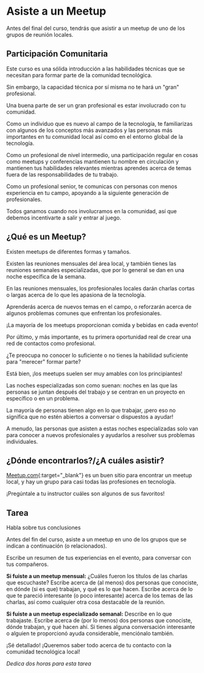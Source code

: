 ﻿# Asiste a un Meetup

Antes del final del curso, tendrás que asistir a un meetup de uno de los grupos de reunión locales. 

## Participación Comunitaria

Este curso es una sólida introducción a las habilidades técnicas que se necesitan para formar parte de la comunidad tecnológica.

Sin embargo, la capacidad técnica por sí misma no te hará un "gran" profesional.

Una buena parte de ser un gran profesional es estar involucrado con tu comunidad.

Como un individuo que es nuevo al campo de la tecnología, te familiarizas con algunos de los conceptos más avanzados y las personas más importantes en tu comunidad local así como en el entorno global de la tecnología.

Como un profesional de nivel intermedio, una participación regular en cosas como meetups y conferencias mantienen tu nombre en circulación y mantienen tus habilidades relevantes mientras aprendes acerca de temas fuera de las responsabilidades de tu trabajo.

Como un profesional senior, te comunicas con personas con menos experiencia en tu campo, apoyando a la siguiente generación de profesionales.

Todos ganamos cuando nos involucramos en la comunidad, así que debemos incentivarte a salir y entrar al juego.

## ¿Qué es un Meetup?

Existen meetups de diferentes formas y tamaños.

Existen las reuniones mensuales del área local, y también tienes las reuniones semanales especializadas, que por lo general se dan en una noche específica de la semana.

En las reuniones mensuales, los profesionales locales darán charlas cortas o largas acerca de lo que les apasiona de la tecnología.

Aprenderás acerca de nuevos temas en el campo, o reforzarán acerca de algunos problemas comunes que enfrentan los profesionales.

¡La mayoría de los meetups proporcionan comida y bebidas en cada evento!

Por último, y más importante, es tu primera oportunidad real de crear una red de contactos como profesional.

¿Te preocupa no conocer lo suficiente o no tienes la habilidad suficiente para "merecer" formar parte?

Está bien, ¡los meetups suelen ser muy amables con los principiantes!

Las noches especializadas son como suenan: noches en las que las personas se juntan después del trabajo y se centran en un proyecto en específico o en un problema.

La mayoría de personas tienen algo en lo que trabajar, ¡pero eso no significa que no estén abiertos a conversar o dispuestos a ayudar!

A menudo, las personas que asisten a estas noches especializadas solo van para conocer a nuevos profesionales y ayudarlos a resolver sus problemas individuales.

## ¿Dónde encontrarlos?/¿A cuáles asistir?

[Meetup.com](http://www.meetup.com){:target="_blank"} es un buen sitio para encontrar un meetup local, y hay un grupo para casi todas las profesiones en tecnología.

¡Pregúntale a tu instructor cuáles son algunos de sus favoritos!

## Tarea

Habla sobre tus conclusiones

Antes del fin del curso, asiste a un meetup en uno de los grupos que se indican a continuación (o relacionados).

Escribe un resumen de tus experiencias en el evento, para conversar con tus compañeros.

**Si fuiste a un meetup mensual:** ¿Cuáles fueron los títulos de las charlas que escuchaste? Escribe acerca de (al menos) dos personas que conociste, en dónde (si es que) trabajan, y qué es lo que hacen. Escribe acerca de lo que te pareció interesante (o poco interesante) acerca de los temas de las charlas, así como cualquier otra cosa destacable de la reunión.

**Si fuiste a un meetup especializado semanal:** Describe en lo que trabajaste. Escribe acerca de (por lo menos) dos personas que conociste, dónde trabajan, y qué hacen ahí. Si tienes alguna conversación interesante o alguien te proporcionó ayuda considerable, menciónalo también.

¡Sé detallado! ¡Queremos saber todo acerca de tu contacto con la comunidad tecnológica local!

_Dedica dos horas para esta tarea_
